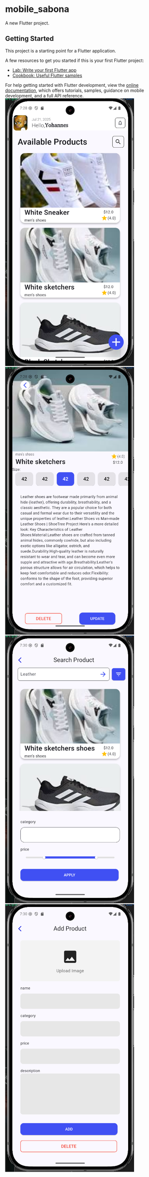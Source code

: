 # mobile_sabona

A new Flutter project.

## Getting Started

This project is a starting point for a Flutter application.

A few resources to get you started if this is your first Flutter project:

- [Lab: Write your first Flutter app](https://docs.flutter.dev/get-started/codelab)
- [Cookbook: Useful Flutter samples](https://docs.flutter.dev/cookbook)

For help getting started with Flutter development, view the
[online documentation](https://docs.flutter.dev/), which offers tutorials,
samples, guidance on mobile development, and a full API reference.
![Screenshots](https://github.com/SabonaWaktole/2024-project-phase-mobile-tasks/blob/main/on-boarding/mobile_sabona/assets/screenshots/Screenshot%20from%202025-07-21%2007-28-19.png)
![screenshots](https://github.com/SabonaWaktole/2024-project-phase-mobile-tasks/blob/main/on-boarding/mobile_sabona/assets/screenshots/Screenshot%20from%202025-07-21%2007-28-40.png)
![Screenshots](https://github.com/SabonaWaktole/2024-project-phase-mobile-tasks/blob/main/on-boarding/mobile_sabona/assets/screenshots/Screenshot%20from%202025-07-21%2007-30-23.png)
![Screenshot](https://github.com/SabonaWaktole/2024-project-phase-mobile-tasks/blob/main/on-boarding/mobile_sabona/assets/screenshots/Screenshot%20from%202025-07-21%2007-30-40.png)
